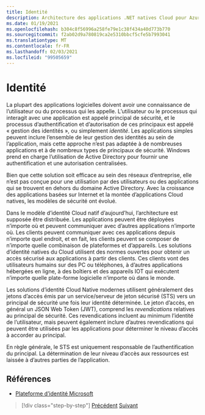 ```yaml
---
title: Identité
description: Architecture des applications .NET natives Cloud pour Azure | Personnelles
ms.date: 01/19/2021
ms.openlocfilehash: b304c8f56996a258fe79e1c38f434a40d773b770
ms.sourcegitcommit: f2ab02d9a780819ca2e5310bbcf5cfe5b7993041
ms.translationtype: MT
ms.contentlocale: fr-FR
ms.lasthandoff: 02/03/2021
ms.locfileid: "99505659"
---
```

# <a name="identity"></a>Identité

La plupart des applications logicielles doivent avoir une connaissance de l’utilisateur ou du processus qui les appelle. L’utilisateur ou le processus qui interagit avec une application est appelé principal de sécurité, et le processus d’authentification et d’autorisation de ces principaux est appelé « gestion des identités », ou simplement *identité*. Les applications simples peuvent inclure l’ensemble de leur gestion des identités au sein de l’application, mais cette approche n’est pas adaptée à de nombreuses applications et à de nombreux types de principaux de sécurité. Windows prend en charge l’utilisation de Active Directory pour fournir une authentification et une autorisation centralisées.

<!-- (insert figure showing Windows AD auth model) -->

Bien que cette solution soit efficace au sein des réseaux d’entreprise, elle n’est pas conçue pour une utilisation par des utilisateurs ou des applications qui se trouvent en dehors du domaine Active Directory. Avec la croissance des applications basées sur Internet et la montée d’applications Cloud natives, les modèles de sécurité ont évolué.

Dans le modèle d’identité Cloud natif d’aujourd’hui, l’architecture est supposée être distribuée. Les applications peuvent être déployées n’importe où et peuvent communiquer avec d’autres applications n’importe où. Les clients peuvent communiquer avec ces applications depuis n’importe quel endroit, et en fait, les clients peuvent se composer de n’importe quelle combinaison de plateformes et d’appareils. Les solutions d’identité natives du Cloud utilisent des normes ouvertes pour obtenir un accès sécurisé aux applications à partir des clients. Ces clients vont des utilisateurs humains sur des PC ou téléphones, à d’autres applications hébergées en ligne, à des boîtiers et des appareils IOT qui exécutent n’importe quelle plate-forme logicielle n’importe où dans le monde.

Les solutions d’identité Cloud Native modernes utilisent généralement des jetons d’accès émis par un service/serveur de jeton sécurisé (STS) vers un principal de sécurité une fois leur identité déterminée. Le jeton d’accès, en général un JSON Web Token (JWT), comprend les *revendications* relatives au principal de sécurité. Ces revendications incluent au minimum l’identité de l’utilisateur, mais peuvent également inclure d’autres revendications qui peuvent être utilisées par les applications pour déterminer le niveau d’accès à accorder au principal.

<!-- (insert figure showing basic handshake involving a principal, an STS, and an app) -->

En règle générale, le STS est uniquement responsable de l’authentification du principal. La détermination de leur niveau d’accès aux ressources est laissée à d’autres parties de l’application.

## <a name="references"></a>Références

- [Plateforme d’identité Microsoft](/azure/active-directory/develop/)

>[!div class="step-by-step"]
>[Précédent](azure-monitor.md) 
> [Suivant](authentication-authorization.md)
